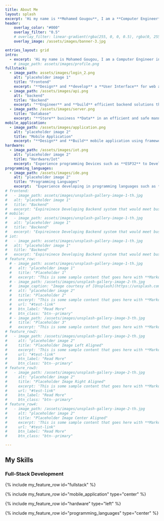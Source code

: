 ```yaml
---
title: About Me
layout: splash
excerpt: 'Hi my name is **Mohamed Gougou**, I am a **Computer Engineer** interested in creating and building new things, I love learning new technologies and tools in terms of both **Software** and **Hardware** and applying them to build solutions that would benefit and help people.'
header:
    overlay_color: "#000"
    overlay_filter: "0.5"
    # overlay_filter: linear-gradient(rgba(255, 0, 0, 0.5), rgba(0, 255, 255, 0.5))
    overlay_image: /assets/images/banner-3.jpg

entries_layout: grid
intro: 
  - excerpt: 'Hi my name is Mohamed Gougou, I am a Computer Engineer interested in creating and building things, I love learning new technologies and tools in terms of both software and hardware and applying those to create solutions to problems that would benefit and help people.'
    # image_path: assets/images/profile.png
fullstack:
  - image_path: assets/images/login_2.png
    alt: "placeholder image 1"
    title: "Frontend"
    excerpt: "**Design** and **develop** a **User Interface** for web application that is both simple and appealing to clients while providing a **User Experience** that meets all client needs required by the system."
  - image_path: /assets/images/api.png
    alt: "backend"
    title: "Backend"
    excerpt: "**Engineer** and **build** efficient backend solutions that provides a business with a **Software System**, that would handle the required business logic in terms of both providing information to a client and manging and storing data efficiently."
  - image_path: /assets/images/server.png
    title: "Database"
    excerpt: "**Store** business **Data** in an efficient and safe manner that allows for **fetching data** and information quickly to meet a client's request while providing a stable infrastructure for both storing large amounts of data safely and securely."
mobile_application:
  - image_path: /assets/images/application.png
    alt: "placeholder image 2"
    title: "Mobile Application"
    excerpt: "**Design** and **Build** mobile application using frameworks such as **Flutter** , **React Native** and **Capacitor** that guarantee great **UI/UX** experience for clients while achieving the functionality and business logic needed by the system."
hardware:
  - image_path: /assets/images/iot.png
    alt: "placeholder image 2"
    title: "Hardware/Iot"
    excerpt: "Experience programming Devices such as **ESP32** to Develop **IoT** Solutions that interact with peripherals and transmit information over the internet using communication protocols such as **Websockets** and **Mqtt**."
programming_languages:
  - image_path: /assets/images/ide.png
    alt: "placeholder image 2"
    title: "Programming Languages"
    excerpt:  "Experience developing in programming languages such as **C/C++**, **Python**, **Javascript**, **C#**, **Java**, **Dart**."
# frontend:
#   - image_path: assets/images/unsplash-gallery-image-1-th.jpg
#   alt: "placeholder image 1"
#   title: "Backend"
#   excerpt: "Expireinece Developing Backend system that would meet business needs."
# mobile:
#   - image_path: assets/images/unsplash-gallery-image-1-th.jpg
#   alt: "placeholder image 1"
#   title: "Backend"
#   excerpt: "Expireinece Developing Backend system that would meet business needs."
# iot:
#   - image_path: assets/images/unsplash-gallery-image-1-th.jpg
#   alt: "placeholder image 1"
#   title: "Backend"
#   excerpt: "Expireinece Developing Backend system that would meet business needs."     
# feature_row:
  # - image_path: assets/images/unsplash-gallery-image-1-th.jpg
  #   alt: "placeholder image 1"
  #   title: "Placeholder 1"
  #   excerpt: "This is some sample content that goes here with **Markdown** formatting."
  # - image_path: /assets/images/unsplash-gallery-image-2-th.jpg
  #   image_caption: "Image courtesy of [Unsplash](https://unsplash.com/)"
  #   alt: "placeholder image 2"
  #   title: "Placeholder 2"
  #   excerpt: "This is some sample content that goes here with **Markdown** formatting."
  #   url: "#test-link"
  #   btn_label: "Read More"
  #   btn_class: "btn--primary"
  # - image_path: /assets/images/unsplash-gallery-image-3-th.jpg
  #   title: "Placeholder 3"
  #   excerpt: "This is some sample content that goes here with **Markdown** formatting."
# feature_row2:
#   - image_path: /assets/images/unsplash-gallery-image-2-th.jpg
#     alt: "placeholder image 2"
#     title: "Placeholder Image Left Aligned"
#     excerpt: 'This is some sample content that goes here with **Markdown** formatting. Left aligned with `type="left"`'
#     url: "#test-link"
#     btn_label: "Read More"
#     btn_class: "btn--primary"
# feature_row3:
#   - image_path: /assets/images/unsplash-gallery-image-2-th.jpg
#     alt: "placeholder image 2"
#     title: "Placeholder Image Right Aligned"
#     excerpt: 'This is some sample content that goes here with **Markdown** formatting. Right aligned with `type="right"`'
#     url: "#test-link"
#     btn_label: "Read More"
#     btn_class: "btn--primary"
# feature_row4:
#   - image_path: /assets/images/unsplash-gallery-image-2-th.jpg
#     alt: "placeholder image 2"
#     title: "Placeholder Image Center Aligned"
#     excerpt: 'This is some sample content that goes here with **Markdown** formatting. Centered with `type="center"`'
#     url: "#test-link"
#     btn_label: "Read More"
#     btn_class: "btn--primary"

---
```

<!-- {% include my_feature_row id="intro" type="center" %} -->


## My Skills
### Full-Stack Development
{% include my_feature_row id="fullstack" %}


{% include my_feature_row id="mobile_application" type="center" %}

{% include my_feature_row id="hardware" type="left" %}

{% include my_feature_row id="programming_languages" type="center" %}


<!-- {% include feature_row id="feature_row2" type="left" %}

{% include feature_row id="feature_row3" type="right" %}

{% include feature_row id="feature_row4" type="center" %} -->

<!-- # Featured Projects
{% assign entries_layout = page.entries_layout | default: 'list' %}

<div class="entries-{{ entries_layout }}">
  {% include my-featured-projects.html collection="projects" sort_by=page.sort_by sort_order=page.sort_order type=entries_layout %}
</div> -->



